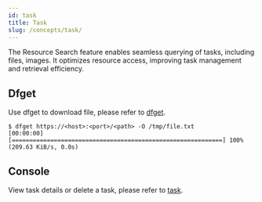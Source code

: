 ```yaml
---
id: task
title: Task
slug: /concepts/task/
---
```


The Resource Search feature enables seamless querying of tasks, including files, images. It optimizes resource access, improving task management and retrieval efficiency.

## Dfget

Use dfget to download file, please refer to [dfget](../reference/commands/client/dfget.md).

```shell
$ dfget https://<host>:<port>/<path> -O /tmp/file.txt
[00:00:00] [============================================================] 100% (209.63 KiB/s, 0.0s)
```

## Console

View task details or delete a task, please refer to [task](../advanced-guides/web-console/resource/task.md#search-by-url).
